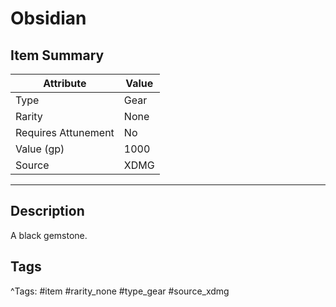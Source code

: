 # Obsidian

## Item Summary

| Attribute            | Value                        |
|----------------------|------------------------------|
| Type                 | Gear |
| Rarity               | None             |
| Requires Attunement  | No                |
| Value (gp)           | 1000    |
| Source               | XDMG |

---

## Description

A black gemstone.

## Tags

^Tags: #item #rarity_none #type_gear #source_xdmg